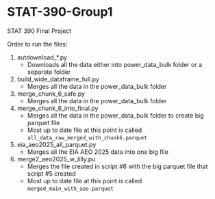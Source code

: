 # STAT-390-Group1
STAT 390 Final Project 

Order to run the files:
1. autdownload_*.py 
   - Downloads all the data either into power_data_bulk folder or a separate folder
2. build_wide_dataframe_full.py
   - Merges all the data in the power_data_bulk folder
4. merge_chunk_6_safe.py
   - Merges all the data in the power_data_bulk folder
5. merge_chunk_6_into_final.py
   - Merges all the data in the power_data_bulk folder to create big parquet file
   - Most up to date file at this point is called `all_data_raw_merged_with_chunk6.parquet`
6. eia_aeo2025_all_parquet.py
   - Merges all the EIA AEO 2025 data into one big file
7. merge2_aeo2025_w_lilly.pu
   - Merges the file created in script #6 with the big parquet file that script #5 created
   - Most up to date file at this point is called `merged_main_with_aeo.parquet`

